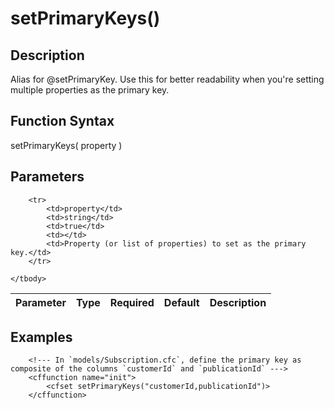 # setPrimaryKeys()

## Description
Alias for @setPrimaryKey. Use this for better readability when you're setting multiple properties as the primary key.

## Function Syntax
setPrimaryKeys( property )


## Parameters
<table>
	<thead>
		<tr>
			<th>Parameter</th>
			<th>Type</th>
			<th>Required</th>
			<th>Default</th>
			<th>Description</th>
		</tr>
	</thead>
	<tbody>
		
		<tr>
			<td>property</td>
			<td>string</td>
			<td>true</td>
			<td></td>
			<td>Property (or list of properties) to set as the primary key.</td>
		</tr>
		
	</tbody>
</table>


## Examples
	
		<!--- In `models/Subscription.cfc`, define the primary key as composite of the columns `customerId` and `publicationId` --->
		<cffunction name="init">
			<cfset setPrimaryKeys("customerId,publicationId")>
		</cffunction>
